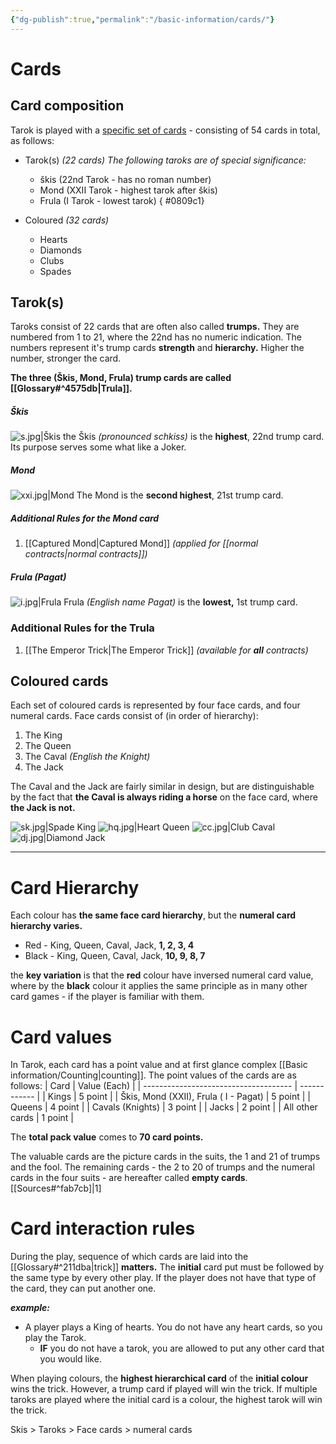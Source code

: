 ```yaml
---
{"dg-publish":true,"permalink":"/basic-information/cards/"}
---
```


# Cards
## Card composition
Tarok is played with a [specific set of cards](https://cdn.discordapp.com/attachments/798337727928991764/1090156916312916028/set_of_cards.jpg) - consisting of 54 cards in total, as follows:

- Tarok(s) *(22 cards)*
	*The following taroks are of special significance:*
	-  škis (22nd Tarok - has no roman number)
	-  Mond (XXII Tarok - highest tarok after škis)
	-  Frula (I Tarok - lowest tarok)
{ #0809c1}

- Coloured *(32 cards)*
	- Hearts
	- Diamonds
	- Clubs
	- Spades

## Tarok(s)
Taroks consist of 22 cards that are often also called **trumps.** They are numbered from 1 to 21, where the 22nd has no numeric indication.
The numbers represent it's trump cards **strength** and **hierarchy.**  Higher the number, stronger the card.

**The three (Škis, Mond, Frula) trump cards are called [[Glossary#^4575db\|Trula]].**

##### Škis
![s.jpg|Škis](/img/user/Resources/s.jpg)
the Škis *(pronounced schkiss)* is the **highest**, 22nd trump card. Its purpose serves some what like a Joker.

##### Mond
![xxi.jpg|Mond](/img/user/Resources/xxi.jpg)
The Mond is the **second highest**, 21st trump card.

##### Additional Rules for the Mond card
1. [[Captured Mond\|Captured Mond]] *(applied for [[normal contracts\|normal contracts]])*

##### Frula (Pagat)
![i.jpg|Frula](/img/user/Resources/i.jpg)
Frula *(English name Pagat)* is the **lowest,** 1st trump card.

### Additional Rules for the Trula 
1. [[The Emperor Trick\|The Emperor Trick]] *(available for **all** contracts)*

## Coloured cards 
Each set of coloured cards is represented by four face cards, and four numeral cards.
Face cards consist of (in order of hierarchy):
1. The King
2. The Queen
3. The Caval *(English the Knight)*
4. The Jack

The Caval and the Jack are fairly similar in design, but are distinguishable by the fact that **the Caval is always riding a horse** on the face card, where **the Jack is not.**

![sk.jpg|Spade King](/img/user/Resources/sk.jpg) ![hq.jpg|Heart Queen](/img/user/Resources/hq.jpg) ![cc.jpg|Club Caval](/img/user/Resources/cc.jpg) ![dj.jpg|Diamond Jack](/img/user/Resources/dj.jpg)
****
# Card Hierarchy
Each colour has **the same face card hierarchy**, but the **numeral card hierarchy varies.**
- Red  - King, Queen, Caval, Jack, **1, 2, 3, 4**
- Black - King, Queen, Caval, Jack, **10, 9, 8, 7**

the **key variation** is that the **red** colour have inversed numeral card value, where by the **black** colour it applies the same principle as in many other card games - if the player is familiar with them.

# Card values
In Tarok, each card has a point value and at first glance complex [[Basic information/Counting\|counting]]. 
The point values of the cards are as follows:
| Card                                  | Value (Each) |
| ------------------------------------- | ------------ |
| Kings                                 | 5 point      |
| Škis, Mond (XXII), Frula ( I - Pagat) | 5 point      |
| Queens                                | 4 point      |
| Cavals (Knights)                      | 3 point      |
| Jacks                                 | 2 point      |
| All other cards                  | 1 point      |

The **total pack value** comes to **70 card points.**

The valuable cards are the picture cards in the suits, the 1 and 21 of trumps and the fool. The remaining cards - the 2 to 20 of trumps and the numeral cards in the four suits - are hereafter called **empty cards**. [[Sources#^fab7cb]|1]

# Card interaction rules
During the play, sequence of which cards are laid into the [[Glossary#^211dba\|trick]] **matters.** The **initial** card put must be followed by the same type by every other play. If the player does not have that type of the card, they can put another one.

***example:***
- A player plays a King of hearts. You do not have any heart cards, so you play the Tarok.
	- **IF** you do not have a tarok, you are allowed to put any other card that you would like.

When playing colours, the **highest hierarchical card** of the **initial colour** wins the trick. However, a trump card if played will win the trick.
If multiple taroks are played where the initial card is a colour, the highest tarok will win the trick.

 Skis > Taroks > Face cards > numeral cards
 



